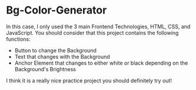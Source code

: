 # Bg-Color-Generator

In this case, I only used the 3 main Frontend Technologies, HTML, CSS, and JavaScript.
You should consider that this project contains the following functions:
<ul>
  <li>Button to change the Background</li>
  <li>Text that changes with the Background</li>
  <li>Anchor Element that changes to either white or black depending on the Background's Brightness</li>
</ul>

I think it is a really nice practice project you should definitely try out!

